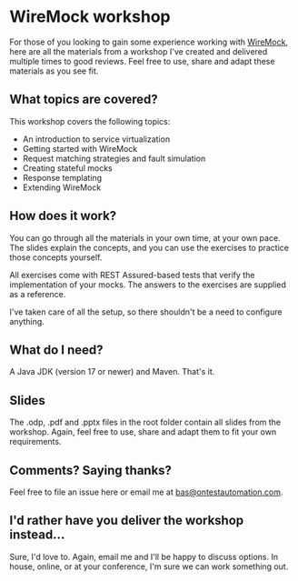 WireMock workshop
==================
For those of you looking to gain some experience working with [WireMock](http://wiremock.org/), here are all the materials from a workshop I've created and delivered multiple times to good reviews. Feel free to use, share and adapt these materials as you see fit.

What topics are covered?
---
This workshop covers the following topics:
* An introduction to service virtualization
* Getting started with WireMock
* Request matching strategies and fault simulation 
* Creating stateful mocks
* Response templating
* Extending WireMock

How does it work?
---
You can go through all the materials in your own time, at your own pace. The slides explain the concepts, and you can use the exercises to practice those concepts yourself.

All exercises come with REST Assured-based tests that verify the implementation of your mocks. The answers to the exercises are supplied as a reference.

I've taken care of all the setup, so there shouldn't be a need to configure anything. 

What do I need?
---
A Java JDK (version 17 or newer) and Maven. That's it.

Slides
---
The .odp, .pdf and .pptx files in the root folder contain all slides from the workshop. Again, feel free to use, share and adapt them to fit your own requirements.

Comments? Saying thanks?
---
Feel free to file an issue here or email me at bas@ontestautomation.com.

I'd rather have you deliver the workshop instead...
---
Sure, I'd love to. Again, email me and I'll be happy to discuss options. In house, online, or at your conference, I'm sure we can work something out.
